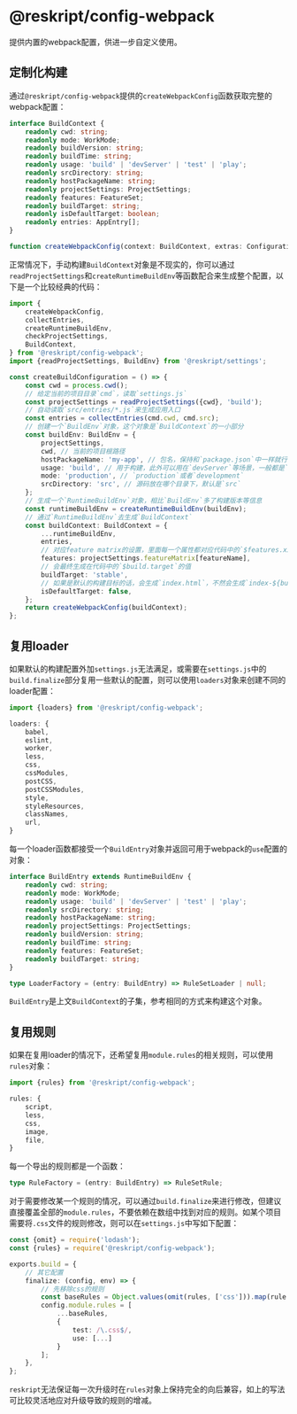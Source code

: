 # @reskript/config-webpack

提供内置的webpack配置，供进一步自定义使用。

## 定制化构建

通过`@reskript/config-webpack`提供的`createWebpackConfig`函数获取完整的webpack配置：

```typescript
interface BuildContext {
    readonly cwd: string;
    readonly mode: WorkMode;
    readonly buildVersion: string;
    readonly buildTime: string;
    readonly usage: 'build' | 'devServer' | 'test' | 'play';
    readonly srcDirectory: string;
    readonly hostPackageName: string;
    readonly projectSettings: ProjectSettings;
    readonly features: FeatureSet;
    readonly buildTarget: string;
    readonly isDefaultTarget: boolean;
    readonly entries: AppEntry[];
}

function createWebpackConfig(context: BuildContext, extras: Configuration[] = []): Configuration;
```

正常情况下，手动构建`BuildContext`对象是不现实的，你可以通过`readProjectSettings`和`createRuntimeBuildEnv`等函数配合来生成整个配置，以下是一个比较经典的代码：

```ts
import {
    createWebpackConfig,
    collectEntries,
    createRuntimeBuildEnv,
    checkProjectSettings,
    BuildContext,
} from '@reskript/config-webpack';
import {readProjectSettings, BuildEnv} from '@reskript/settings';

const createBuildConfiguration = () => {
    const cwd = process.cwd();
    // 给定当前的项目目录`cmd`，读取`settings.js`
    const projectSettings = readProjectSettings({cwd}, 'build');
    // 自动读取`src/entries/*.js`来生成应用入口
    const entries = collectEntries(cmd.cwd, cmd.src);
    // 创建一个`BuildEnv`对象，这个对象是`BuildContext`的一小部分
    const buildEnv: BuildEnv = {
        projectSettings,
        cwd, // 当前的项目根路径
        hostPackageName: 'my-app', // 包名，保持和`package.json`中一样就行
        usage: 'build', // 用于构建，此外可以用在`devServer`等场景，一般都是`build`
        mode: 'production', // `production`或者`development`
        srcDirectory: 'src', // 源码放在哪个目录下，默认是`src`
    };
    // 生成一个`RuntimeBuildEnv`对象，相比`BuildEnv`多了构建版本等信息
    const runtimeBuildEnv = createRuntimeBuildEnv(buildEnv);
    // 通过`RuntimeBuildEnv`去生成`BuildContext`
    const buildContext: BuildContext = {
        ...runtimeBuildEnv,
        entries,
        // 对应feature matrix的设置，里面每一个属性都对应代码中的`$features.xxx`
        features: projectSettings.featureMatrix[featureName],
        // 会最终生成在代码中的`$build.target`的值
        buildTarget: 'stable',
        // 如果是默认的构建目标的话，会生成`index.html`，不然会生成`index-${buildTarget}.html`
        isDefaultTarget: false,
    };
    return createWebpackConfig(buildContext);
};
```

## 复用loader

如果默认的构建配置外加`settings.js`无法满足，或需要在`settings.js`中的`build.finalize`部分复用一些默认的配置，则可以使用`loaders`对象来创建不同的loader配置：

```typescript
import {loaders} from '@reskript/config-webpack';

loaders: {
    babel,
    eslint,
    worker,
    less,
    css,
    cssModules,
    postCSS,
    postCSSModules,
    style,
    styleResources,
    classNames,
    url,
}
```

每一个loader函数都接受一个`BuildEntry`对象并返回可用于webpack的`use`配置的对象：

```typescript
interface BuildEntry extends RuntimeBuildEnv {
    readonly cwd: string;
    readonly mode: WorkMode;
    readonly usage: 'build' | 'devServer' | 'test' | 'play';
    readonly srcDirectory: string;
    readonly hostPackageName: string;
    readonly projectSettings: ProjectSettings;
    readonly buildVersion: string;
    readonly buildTime: string;
    readonly features: FeatureSet;
    readonly buildTarget: string;
}

type LoaderFactory = (entry: BuildEntry) => RuleSetLoader | null;
```

`BuildEntry`是上文`BuildContext`的子集，参考相同的方式来构建这个对象。

## 复用规则

如果在复用loader的情况下，还希望复用`module.rules`的相关规则，可以使用`rules`对象：

```typescript
import {rules} from '@reskript/config-webpack';

rules: {
    script,
    less,
    css,
    image,
    file,
}
```

每一个导出的规则都是一个函数：

```typescript
type RuleFactory = (entry: BuildEntry) => RuleSetRule;
```

对于需要修改某一个规则的情况，可以通过`build.finalize`来进行修改，但建议直接覆盖全部的`module.rules`，不要依赖在数组中找到对应的规则。如某个项目需要将`.css`文件的规则修改，则可以在`settings.js`中写如下配置：

```typescript
const {omit} = require('lodash');
const {rules} = require('@reskript/config-webpack');

exports.build = {
    // 其它配置
    finalize: (config, env) => {
        // 先移除css的规则
        const baseRules = Object.values(omit(rules, ['css'])).map(rule => rule(env));
        config.module.rules = [
            ...baseRules,
            {
                test: /\.css$/,
                use: [...]
            }
        ];
    },
};
```

`reskript`无法保证每一次升级时在`rules`对象上保持完全的向后兼容，如上的写法可比较灵活地应对升级导致的规则的增减。
